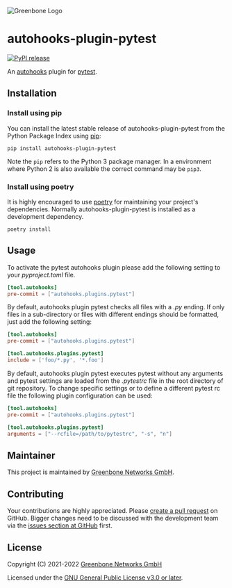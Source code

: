 ![Greenbone Logo](https://www.greenbone.net/wp-content/uploads/gb_logo_resilience_horizontal.png)

# autohooks-plugin-pytest

[![PyPI release](https://img.shields.io/pypi/v/autohooks-plugin-pytest.svg)](https://pypi.org/project/autohooks-plugin-pytest/)

An [autohooks](https://github.com/greenbone/autohooks) plugin for [pytest](https://github.com/pytest-dev/pytest/).

## Installation

### Install using pip

You can install the latest stable release of autohooks-plugin-pytest from the
Python Package Index using [pip](https://pip.pypa.io/):

    pip install autohooks-plugin-pytest

Note the `pip` refers to the Python 3 package manager. In a environment where
Python 2 is also available the correct command may be `pip3`.

### Install using poetry

It is highly encouraged to use [poetry](https://python-poetry.org) for
maintaining your project's dependencies. Normally autohooks-plugin-pytest is
installed as a development dependency.

    poetry install

## Usage

To activate the pytest autohooks plugin please add the following setting to your
*pyproject.toml* file.

```toml
[tool.autohooks]
pre-commit = ["autohooks.plugins.pytest"]
```

By default, autohooks plugin pytest checks all files with a *.py* ending. If
only files in a sub-directory or files with different endings should be
formatted, just add the following setting:

```toml
[tool.autohooks]
pre-commit = ["autohooks.plugins.pytest"]

[tool.autohooks.plugins.pytest]
include = ['foo/*.py', '*.foo']
```

By default, autohooks plugin pytest executes pytest without any arguments and
pytest settings are loaded from the *.pytestrc* file in the root directory of
git repository. To change specific settings or to define a different pytest rc
file the following plugin configuration can be used:

```toml
[tool.autohooks]
pre-commit = ["autohooks.plugins.pytest"]

[tool.autohooks.plugins.pytest]
arguments = ["--rcfile=/path/to/pytestrc", "-s", "n"]
```

## Maintainer

This project is maintained by [Greenbone Networks GmbH](https://www.greenbone.net/).

## Contributing

Your contributions are highly appreciated. Please
[create a pull request](https://github.com/greenbone/autohooks-plugin-pytest/pulls)
on GitHub. Bigger changes need to be discussed with the development team via the
[issues section at GitHub](https://github.com/greenbone/autohooks-plugin-pytest/issues)
first.

## License

Copyright (C) 2021-2022 [Greenbone Networks GmbH](https://www.greenbone.net/)

Licensed under the [GNU General Public License v3.0 or later](LICENSE).
